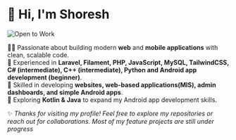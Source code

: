 # 👋 Hi, I'm Shoresh

![Open to Work](https://img.shields.io/badge/Open%20to-Work-brightgreen?style=for-the-badge)

👨‍💻 Passionate about building modern **web** and **mobile applications** with clean, scalable code.  
🔧 Experienced in **Laravel, Filament, PHP, JavaScript, MySQL, TailwindCSS, C# (intermediate), C++ (intermediate), Python and Android app development (beginner)**.  
📂 Skilled in developing **websites, web-based applications(MIS), admin dashboards, and simple Android apps**.  
📱 Exploring **Kotlin & Java** to expand my Android app development skills.  

✨ *Thanks for visiting my profile! Feel free to explore my repositories or reach out for collaborations. Most of my feature projects are still under progress*  
